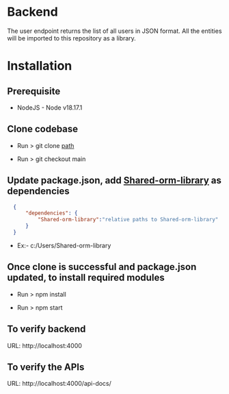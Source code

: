 # Backend
The user endpoint returns the list of all users in JSON format. All the entities will be imported to this repository as a library.

# Installation

 ## Prerequisite


   - NodeJS - Node v18.17.1

 ## Clone codebase
  
   - Run > git clone  [path](https://github.com/phptarun/Backend.git)

   - Run > git checkout main

  

 ## Update package.json, add [Shared-orm-library](https://github.com/phptarun/Shared-orm-library.git) as dependencies
  ```JSON
    {  
        "dependencies": {
            "Shared-orm-library":"relative paths to Shared-orm-library"
        }
    }
  ```
  - Ex:- c:/Users/Shared-orm-library

 ## Once clone is successful and package.json updated, to install required modules

   - Run > npm install 

   - Run > npm start

## To verify backend

   URL: http://localhost:4000

## To verify the APIs 

   URL: http://localhost:4000/api-docs/

 

